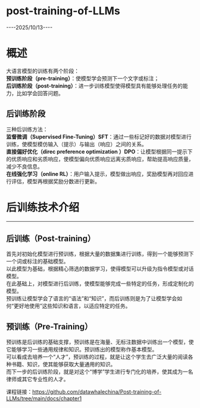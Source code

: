 # post-training-of-LLMs
----2025/10/13----
# 概述
大语言模型的训练有两个阶段：  
 **预训练阶段（pre-training）**：使模型学会预测下一个文字或标注；  
 **后训练阶段（post-training）**：进一步训练模型使得模型具有能够处理任务的能力，比如学会回答问题。
## 后训练阶段
三种后训练方法：  
**监督微调（Supervised Fine-Tuning）SFT**：通过一些标记好的数据对模型进行训练，使模型模仿输入（提示）与输出（响应）之间的关系。  
**直接偏好优化（direc preference optimization ）DPO**：让模型根据同一提示下的优质响应和劣质响应，使模型偏向优质响应远离劣质响应，帮助提高响应质量，减少不良信息。  
**在线强化学习（online RL）**：用户输入提示，模型做出响应，奖励模型再对回应进行评估，模型再根据奖励分数进行更新。

# 后训练技术介绍 
-----------------------------------
## 后训练（Post-training）
首先对初始化模型进行预训练，根据大量的数据集进行训练，得到一个能够预测下一个词或标注的基础模型。  
以此模型为基础，根据精心筛选的数据学习，使得模型可以升级为指令模型或对话模型。  
在此基础上，对模型进行后训练，使模型能够完成一些特定的任务，形成定制化的模型。  
预训练让模型学会了语言的“语法”和“知识”，而后训练则是为了让模型学会如何“更好地使用”这些知识和语言，以适应特定的任务。
## 预训练（Pre-Training）
预训练是后训练的基础支撑，预训练是在海量、无标注数据中训练出一个模型，使它能够学习一些通用规律和知识。预训练出的模型称作基本模型。  
可以看成去培养一个“人才”，预训练的过程，就是让这个学生去广泛大量的阅读各种书籍、知识，使其能够获取大量通用的知识。  
而下一步的后训练阶段，就是对这个“博学”学生进行专门化的培养，使其成为一名律师或其它专业性的人才。


课程链接：https://github.com/datawhalechina/Post-training-of-LLMs/tree/main/docs/chapter1
  
  

